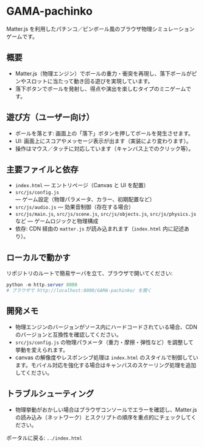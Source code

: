 # GAMA-pachinko

Matter.js を利用したパチンコ／ピンボール風のブラウザ物理シミュレーションゲームです。

## 概要
- Matter.js（物理エンジン）でボールの重力・衝突を再現し、落下ボールがピンやスロットに当たって動き回る遊びを実現しています。
- 落下ボタンでボールを発射し、得点や演出を楽しむタイプのミニゲームです。

## 遊び方（ユーザー向け）
- ボールを落とす: 画面上の「落下」ボタンを押してボールを発生させます。
- UI: 画面上にスコアやメッセージ表示が出ます（実装により変わります）。
- 操作はマウス／タッチに対応しています（キャンバス上でのクリック等）。

## 主要ファイルと依存
- `index.html` — エントリページ（Canvas と UI を配置）
- `src/js/config.js` — ゲーム設定（物理パラメータ、カラー、初期配置など）
- `src/js/audio.js` — 効果音制御（存在する場合）
- `src/js/main.js`, `src/js/scene.js`, `src/js/objects.js`, `src/js/physics.js` など — ゲームロジックと物理構成
- 依存: CDN 経由の `matter.js` が読み込まれます（`index.html` 内に記述あり）。

## ローカルで動かす
リポジトリのルートで簡易サーバを立て、ブラウザで開いてください:

```powershell
python -m http.server 8000
# ブラウザで http://localhost:8000/GAMA-pachinko/ を開く
```

## 開発メモ
- 物理エンジンのバージョンがソース内にハードコードされている場合、CDN のバージョンと互換性を確認してください。
- `src/js/config.js` の物理パラメータ（重力・摩擦・弾性など）を調整して挙動を変えられます。
- canvas の解像度やレスポンシブ処理は `index.html` のスタイルで制御しています。モバイル対応を強化する場合はキャンバスのスケーリング処理を追加してください。

## トラブルシューティング
- 物理挙動がおかしい場合はブラウザコンソールでエラーを確認し、Matter.js の読み込み（ネットワーク）とスクリプトの順序を重点的にチェックしてください。

ポータルに戻る: `../index.html`
